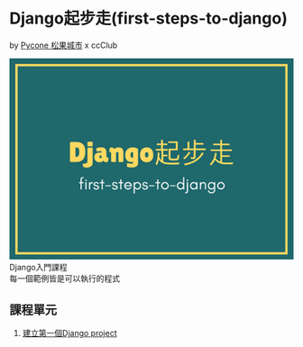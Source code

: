 # Django起步走(first-steps-to-django)
by [Pycone 松果城市](http://pycone.com) x ccClub

![](static/images/first-steps-to-django.png)  
Django入門課程  
每一個範例皆是可以執行的程式

## 課程單元
1. [建立第一個Django project](create-first-django-project)
